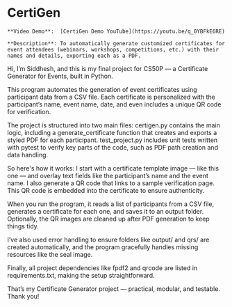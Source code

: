  # CertiGen
    **Video Demo**:  [CertiGen Demo YouTube](https://youtu.be/q_0YBFkE6RE)

    **Description**: To automatically generate customized certificates for event attendees (webinars, workshops, competitions, etc.) with their names and details, exporting each as a PDF.
    
Hi, I’m Siddhesh, and this is my final project for CS50P — a Certificate Generator for Events, built in Python.

This program automates the generation of event certificates using participant data from a CSV file. Each certificate is personalized with the participant’s name, event name, date, and even includes a unique QR code for verification.

The project is structured into two main files:
certigen.py contains the main logic, including a generate_certificate function that creates and exports a styled PDF for each participant.
test_project.py includes unit tests written with pytest to verify key parts of the code, such as PDF path creation and data handling.

So here's how it works:
I start with a certificate template image — like this one — and overlay text fields like the participant’s name and the event name. I also generate a QR code that links to a sample verification page. This QR code is embedded into the certificate to ensure authenticity.

When you run the program, it reads a list of participants from a CSV file, generates a certificate for each one, and saves it to an output folder.
Optionally, the QR images are cleaned up after PDF generation to keep things tidy.

I’ve also used error handling to ensure folders like output/ and qrs/ are created automatically, and the program gracefully handles missing resources like the seal image.

Finally, all project dependencies like fpdf2 and qrcode are listed in requirements.txt, making the setup straightforward.

That’s my Certificate Generator project — practical, modular, and testable. Thank you!
